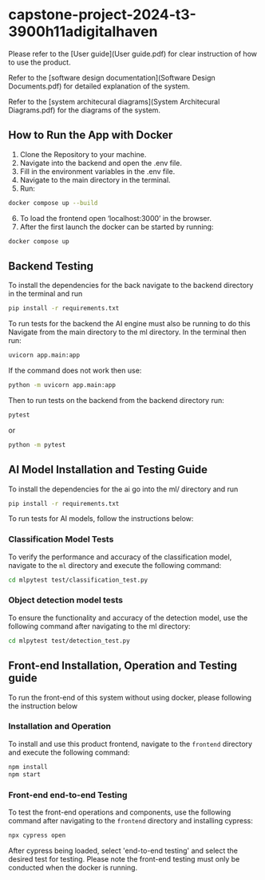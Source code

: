 # capstone-project-2024-t3-3900h11adigitalhaven

Please refer to the [User guide](User guide.pdf) for clear instruction of how to use the product.

Refer to the [software design documentation](Software Design Documents.pdf) for detailed explanation of the system. 

Refer to the [system architecural diagrams](System Architecural Diagrams.pdf) for the diagrams of the system.

## How to Run the App with Docker

1. Clone the Repository to your machine.
2. Navigate into the backend and open the .env file.
3. Fill in the environment variables in the .env file.
4. Navigate to the main directory in the terminal.
5. Run:

```bash
docker compose up --build
```

6. To load the frontend open ‘localhost:3000’ in the browser.
7. After the first launch the docker can be started by running:

```bash
docker compose up
```

## Backend Testing

To install the dependencies for the back navigate to the backend directory in the terminal and run

```bash
pip install -r requirements.txt
```

To run tests for the backend the AI engine must also be running to do this Navigate from the main directory to the ml directory. In the terminal then run:

```bash
uvicorn app.main:app
```

If the command does not work then use:

```bash
python -m uvicorn app.main:app
```

Then to run tests on the backend from the backend directory run:

```bash
pytest
```

or

```bash
python -m pytest
```

## AI Model Installation and Testing Guide

To install the dependencies for the ai go into the ml/ directory and run

```bash
pip install -r requirements.txt
```

To run tests for AI models, follow the instructions below:

### Classification Model Tests

To verify the performance and accuracy of the classification model, navigate to the `ml` directory and execute the following command:

```bash
cd mlpytest test/classification_test.py
```

### Object detection model tests

To ensure the functionality and accuracy of the detection model, use the following command after navigating to the ml directory:

```bash
cd mlpytest test/detection_test.py
```

## Front-end Installation, Operation and Testing guide

To run the front-end of this system without using docker, please following the instruction below

### Installation and Operation

To install and use this product frontend, navigate to the `frontend` directory and execute the following command:

```bash
npm install
npm start
```

### Front-end end-to-end Testing

To test the front-end operations and components, use the following command after navigating to the `frontend` directory and installing cypress:

```bash
npx cypress open
```

After cypress being loaded, select 'end-to-end testing' and select the desired test for testing. Please note the front-end testing must only be conducted when the docker is running.
